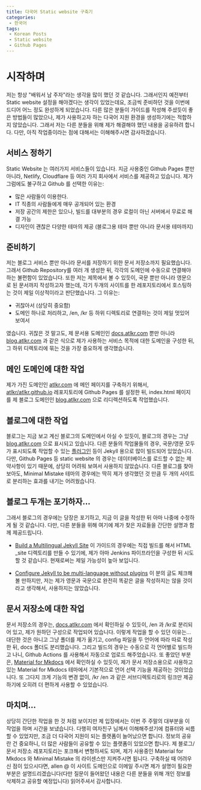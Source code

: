 ```yaml
---
title: 다국어 Static website 구축기
categories:
 - 한국어
tags:
 - Korean Posts
 - Static website
 - Github Pages
---
```


# 시작하며

저는 항상 "배워서 남 주자"라는 생각을 많이 했던 것 같습니다. 그래서인지 예전부터 Static website 설정을 해야겠다는 생각이 있었는데요, 조금씩 준비하던 것을 이번에 드디어 어느 정도 완성하게 되었습니다. 다른 많은 분들이 가이드를 작성해 주셨듯이 좋은 방법들이 많았으나, 제가 사용하고자 하는 다국어 지원 환경을 생성하기에는 적합하지 않았습니다.
그래서 저는 다른 분들을 위해 제가 해결해야 했던 내용을 공유하려 합니다. 다만, 아직 작업중이라는 점에 대해서는 이해해주시면 감사하겠습니다.

## 서비스 정하기

Static Website 는 여러가지 서비스들이 있습니다. 지금 사용중인 Github Pages 뿐만 아니라, Netlify, Cloudflare 등 여러 가지 회사에서 서비스를 제공하고 있습니다.
제가 그럼에도 불구하고 Github 를 선택한 이유는:

* 많은 사람들이 이용한다.
* IT 직종의 사람들에게 매우 공개되어 있는 환경
* 저장 공간의 제한은 있으나, 빌드를 대부분의 경우 로컬이 아닌 서버에서 무료로 해결 가능
* 디자인이 괜찮은 다양한 테마의 제공 (블로그용 테마 뿐만 아니라 문서용 테마까지)

## 준비하기

저는 블로그 서비스 뿐만 아니라 문서를 저장하기 위한 문서 저장소까지 필요했습니다. 그래서 Github Repository를 여러 개 생성한 뒤, 각각의 도메인에 수동으로 연결해야 하는 불편함이 있었습니다. 또한 저는 제목에서 볼 수 있듯이, 국문 뿐만 아니라 영문으로 된 문서까지 작성하고자 했는데, 각기 두개의 사이트를 한 레포지토리에서 호스팅하는 것이 제일 이상적이라고 판단했습니다. 그 이유는:

* 귀찮아서 (상당히 중요함)
* 도메인 하나로 처리하고, /en, /kr 등 하위 디렉토리로 연결하는 것이 제일 멋있어 보여서

였습니다. 귀찮은 것 말고도, 제 문서용 도메인인 [docs.atlkr.com](https://docs.atlkr.com) 뿐만 아니라 [blog.atlkr.com](https://blog.atlkr.com) 과 같은 식으로 제가 사용하는 서비스 목적에 대한 도메인을 구성한 뒤, 그 하위 디렉토리에 묶는 것을 가장 중요하게 생각했습니다.

## 메인 도메인에 대한 작업

제가 가진 도메인인 [atlkr.com](https://www.atlkr.com) 에 메인 페이지를 구축하기 위해서, [atlkr/atlkr.github.io](https://github.com/atlkr/atlkr.github.io) 레포지토리에 Github Pages 를 설정한 뒤, index.html 페이지를 제 블로그 도메인인 [blog.atlkr.com](https://blog.atlkr.com) 으로 리디렉션하도록 작업했습니다.

## 블로그에 대한 작업

블로그는 지금 보고 계신 블로그의 도메인에서 아실 수 있듯이, 블로그의 경우는 그냥 [blog.atlkr.com](https://blog.atlkr.com) 으로 표시되고 있습니다. 다른 분들의 작업물들의 경우, 국문/영문 모두가 표시되도록 작업할 수 있는 [플러그인](https://github.com/kurtsson/jekyll-multiple-languages-plugin) 등이 Jekyll 용으로 많이 빌드되어 있었습니다. 다만, Github Pages 등 static website 의 경우는 데이터베이스를 로드할 수 없는 제약사항이 있기 때문에, 상당히 어려워 보여서 사용하지 않았습니다.
다른 블로그를 찾아보아도, Minimal Mistake 테마의 경우에는 딱히 제가 생각했던 것 만큼 두 개의 사이트로 분리하는 효과를 내기는 어려웠습니다.

## 블로그 두개는 포기하자...

그래서 블로그의 경우에는 당장은 포기하고, 지금 이 글을 작성한 뒤 아마 나중에 수정하게 될 것 같습니다. 다만, 다른 분들을 위해 여기에 제가 찾은 자료들을 간단한 설명과 함께 제공드립니다.

* [Build a Multilingual Jekyll Site](https://leo3418.github.io/collections/multilingual-jekyll-site/set-up-jekyll.html) 이 가이드의 경우에는 직접 빌드를 해서 HTML _site 디렉토리를 만들 수 있기에, 제가 아마 Jenkins 파이프라인을 구성한 뒤 시도할 것 같습니다. 현재로써는 제일 가능성이 높아 보입니다.

* [Configure Jekyll to be multi-language without plugins](https://juan.pallares.me/configure-jekyll-multi-language-without-plugin/) 이 분의 글도 체크해 볼 만하지만, 저는 제가 영문과 국문으로 완전히 똑같은 글을 작성하지는 않을 것이라고 생각해서, 사용하지는 않았습니다.

## 문서 저장소에 대한 작업

문서 저장소의 경우는, [docs.atlkr.com](https://docs.atlkr.com) 에서 확인하실 수 있듯이, /en 과 /kr로 분리되어 있고, 제가 원하던 구성으로 작업되어 있습니다.
이렇게 작업을 할 수 있던 이유는... 대단한 것은 아니고 그냥 폴더를 제가 옮기고, config 파일을 두 언어에 따라 따로 작성한 뒤, docs 폴더도 분리했습니다. 그리고 빌드의 경우는 수동으로 각 언어별로 빌드하고 나니, Github Actions 를 사용해서 자동으로 업로드 해주었습니다. 또 좋았던 부분은, [Material for Mkdocs](https://squidfunk.github.io/mkdocs-material/setup/changing-the-language/?h=language) 에서 확인하실 수 있듯이, 제가 문서 저장소용으로 사용하고 있는 Material for Mkdocs 테마에서 기본적으로 언어 선택 기능을 제공하는 것이었습니다. 또 그다지 크게 기능의 변경 없이, /kr /en 과 같은 서브디렉토리로의 링크만 제공하기에 오히려 더 편하게 사용할 수 있었습니다.

## 마치며...

상당히 간단한 작업을 한 것 처럼 보이지만 제 입장에서는 이번 주 주말의 대부분을 이 작업을 하며 시간을 보냈습니다. 다행히 여자친구 님께서 이해해주셨기에 컴퓨터와 씨름할 수 있었지만, 조금 더 다국어 지원이 되는 플랫폼이 늘어났으면 합니다. 정보의 공유란 건 중요하니, 더 많은 사람들이 공유할 수 있는 플랫폼이 있었으면 합니다.
제 블로그/문서 저장소 레포지토리는 포크해서 변형하셔도 되며, 제가 사용중인 Material for Mkdocs 와 Minimal Mistake 의 라이센스만 지켜주시면 됩니다.
구축하실 때 어려우신 점이 있으시다면, allen @ 이 사이트 도메인으로 이메일 주시면 제가 설명이 필요한 부분은 설명드리겠습니다(다만 질문이 들어왔던 내용은 다른 분들을 위해 개인 정보를 삭제하고 공유할 예정입니다)
읽어주셔서 감사합니다.